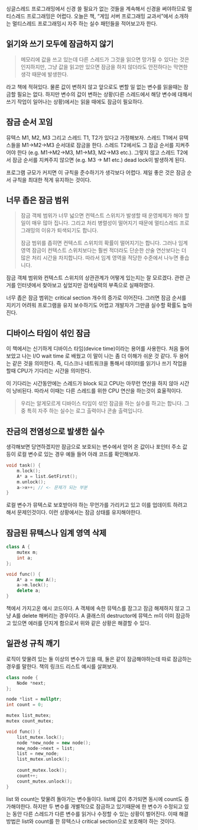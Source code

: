 
싱글스레드 프로그래밍에서 신경 쓸 필요가 없는 것들을 계속해서 신경을 써야하므로 멀티스레드 프로그래밍은 어렵다. 오늘은 책, “게임 서버 프로그래밍 교과서”에서 소개하는 멀티스레드 프로그래밍시 자주 하는 실수 패턴들을 적어보고자 한다.


## 읽기와 쓰기 모두에 잠금하지 않기

> 메모리에 값을 쓰고 있는데 다른 스레드가 그것을 읽으면 망가질 수 있다는 것은 인지하지만, 그냥 값을 읽고만 있으면 잠금을 하지 않더라도 안전하다는 막연한 생각 때문에 발생한다.

라고 책에 적혀있다. 물론 값이 변하지 않고 앞으로도 변할 일 없는 변수를 읽을때는 잠금할 필요는 없다. 하지만 변수의 값이 변하는 상황(다른 스레드에서 해당 변수에 대해서 쓰기 작업이 일어나는 상황)에서는 읽을 때에도 잠금이 필요하다.


## 잠금 순서 꼬임


뮤텍스 M1, M2, M3 그리고 스레드 T1, T2가 있다고 가정해보자. 스레드 T1에서 뮤텍스들을 M1→M2→M3 순서대로 잠금을 한다. 스레드 T2에서도 그 잠금 순서를 지켜주어야 한다 (e.g. M1→M2→M3, M1→M3, M2→M3 etc.). 그렇지 않고 스레드 T2에서 잠금 순서를 지켜주지 않으면 (e.g. M3 → M1 etc.) dead lock이 발생하게 된다. 


프로그램 규모가 커지면 이 규칙을 준수하기가 생각보다 어렵다. 제일 좋은 것은 잠금 순서 규칙을 최대한 적게 유지하는 것이다.


## 너무 좁은 잠금 범위

> 잠금 객체 범위가 너무 넓으면 컨텍스트 스위치가 발생할 때 운영체제가 해야 할 일이 매우 많아 집니다. 그리고 처리 병렬성이 떨어지기 때문에 멀티스레드 프로그래밍의 이유가 퇴색되기도 합니다.  
>   
> 잠금 범위를 좁히면 컨텍스트 스위치의 확률이 떨어지기는 합니다. 그러나 임계 영역 잠금이 컨텍스트 스위치보다는 훨씬 적더라도 단순한 산술 연산보다는 더 많은 처리 시간을 차지합니다. 따라서 임계 영역을 적당한 수준에서 나누면 좋습니다.

잠금 객체 범위와 컨텍스트 스위치의 상관관계가 어떻게 있는지는 잘 모르겠다. 관련 근거를 인터넷에서 찾아보고 싶었지만 검색실력의 부족으로 실패하였다. 


너무 좁은 잠금 범위는 critical section 개수의 증가로 이어진다. 그러면 잠금 순서를 지키기 어려워 프로그램을 유지 보수하기도 어렵고 개발자가 그만큼 실수할 확률도 높아진다.


## 디바이스 타임이 섞인 잠금


이 책에서는 신기하게 디바이스 타임(device time)이라는 용어를 사용한다. 처음 들어보았고 나는 I/O wait time 로 배웠고 이 말이 나는 좀 더 이해가 쉬운 것 같다. 두 용어는 같은 것을 의미한다. 즉, 디스크나 네트워크을 통해서 데이터를 읽기나 쓰기 작업을 할때 CPU가 기다리는 시간을 의미한다. 


이 기다리는 시간동안에는 스레드가 block 되고 CPU는 아무런 연산을 하지 않아 시간이 낭비된다. 따라서 이때는 다른 스레드를 위한 CPU 연산을 하는것이 효울적이다. 

> 우리는 알게모르게 디바이스 타임이 섞인 잠금을 하는 실수를 하고는 합니다. 그중 특히 자주 하는 실수는 로그 출력이나 콘솔 출력입니다.

## 잔금의 전염성으로 발생한 실수


생각해보면 당연하겠지만 잠금으로 보호되는 변수에서 얻어 온 값이나 포인터 주소 값 등이 로컬 변수로 있는 경우 예들 들어 아래 코드를 확인해보자.


```c++
void task() {
	m.lock();
	A* a = list.GetFirst();
	m.unlock();
	a->x++; // <- 문제가 되는 부분
}
```


로컬 변수가 뮤텍스로 보호받아야 하는 무언가를 가리키고 있고 이를 업데이트 하려고 해서 문제인것이다. 이런 상황에서는 잠금 상태를 유지해야한다.


## 잠금된 뮤텍스나 임계 영역 삭제


```c++
class A {
	mutex m;
	int a;
};

void func() {
	A* a = new A();
	a->m.lock();
	delete a;
}
```


책에서 가지고온 예시 코드이다. A 객체에 속한 뮤텍스를 잠그고 잠금 해제하지 않고 그냥 A를 delete 해버리는 경우이다.  A 클래스의 destructor에 뮤텍스 m이 이미 잠금하고 있으면 에러를 던지게 함으로서 위와 같은 상황은 해결할 수 있다.


## 일관성 규칙 깨기


로직이 맞물려 있는 둘 이상의 변수가 있을 때, 둘은 같이 잠금해야하는데 따로 잠금하는 경우를 말한다. 책의 링크드 리스트 예시를 살펴보자.


```c++
class node {
	Node *next;
};

node *list = nullptr;
int count = 0;

mutex list_mutex;
mutex count_mutex;

void func() {
	list_mutex.lock();
	node *new_node = new node();
	new_node->next = list;
	list = new_node;
	list_mutex.unlock();
	
	count_mutex.lock();
	count++;
	count_mutex.unlock();
}
```


list 와 count는 맞물려 돌아가는 변수들이다. list에 값이 추가되면 동시에 count도 증가해야한다. 하지만 두 변수를 개별적으로 잠금하고 있기때문에 한 변수가 수정되고 있는 동안 다른 스레드가 다른 변수를 읽거나 수정할 수 있는 상황이 벌어진다. 이때 해결 방법은 list와 count를 한 뮤텍스나 critical section으로 보호해야 하는 것이다.

